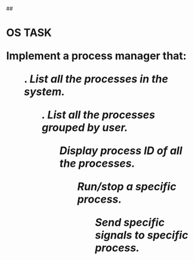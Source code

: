 ##<h1>OS TASK

 <b>Implement a process manager that:</b>

<ol>. <i>List all the processes in the system.
<ol>. List all the processes grouped by user.
<ol> Display process ID of all the processes. 
<ol> Run/stop a specific process.
<ol> Send specific signals to specific process.

